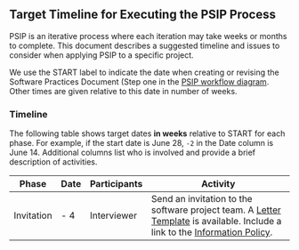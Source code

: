 ## Target Timeline for Executing the PSIP Process

PSIP is an iterative process where each iteration may take weeks or months to complete.  This document describes a suggested timeline and issues to consider when applying PSIP to a specific project.

We use the START label to indicate the date when creating or revising the Software Practices Document (Step one in the [PSIP workflow diagram](SwPspWorkflow.jpg).  Other times are given relative to this date in number of weeks.

### Timeline 

The following table shows target dates **in weeks** relative to START for each phase.  For example, if the start date is June 28, `-2` in the Date column is June 14. Additional columns list who is involved and provide a brief description of activities.

| Phase       | Date | Participants | Activity |
| ----------- | ---- | ------------ |----------|
| Invitation  | - 4  | Interviewer  | Send an invitation to the software project team.  A [Letter Template](IntroductoryLetterTemplate.md) is available.  Include a link to the [Information Policy](PSIPInformationPolicy.md).
